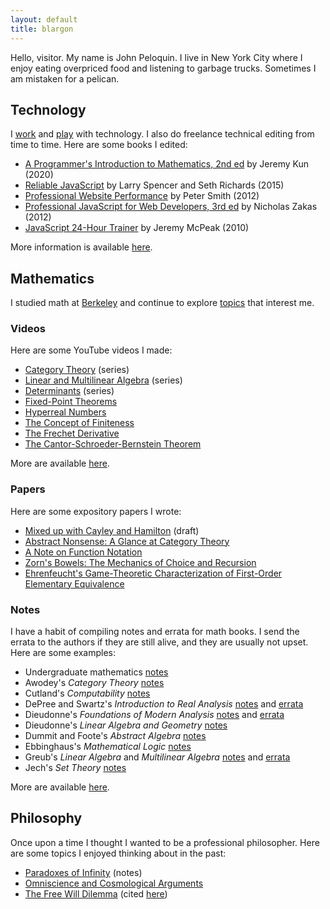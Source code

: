 ```yaml
---
layout: default
title: blargon
---
```


Hello, visitor. My name is John Peloquin. I live in New York City where I enjoy eating overpriced food and listening to garbage trucks. Sometimes I am mistaken for a pelican.

## Technology

I [work][covera] and [play][github] with technology. I also do freelance technical editing from time to time. Here are some books I edited:

- [A Programmer's Introduction to Mathematics, 2nd ed][books.pim] by Jeremy Kun (2020)
- [Reliable JavaScript][books.reliablejs] by Larry Spencer and Seth Richards (2015)
- [Professional Website Performance][books.properf] by Peter Smith (2012)
- [Professional JavaScript for Web Developers, 3rd ed][books.projs] by Nicholas Zakas (2012)
- [JavaScript 24-Hour Trainer][books.js24hr] by Jeremy McPeak (2010)

More information is available [here][linkedin].

## Mathematics

I studied math at [Berkeley][ucb] and continue to explore [topics][math.se] that interest me.

### Videos

Here are some YouTube videos I made:

- [Category Theory][math.vid.cats] (series)
- [Linear and Multilinear Algebra][math.vid.linear] (series)
- [Determinants][math.vid.dets] (series)
- [Fixed-Point Theorems][math.vid.fixed]
- [Hyperreal Numbers][math.vid.hyperreals]
- [The Concept of Finiteness][math.vid.finite]
- [The Frechet Derivative][math.vid.frechet]
- [The Cantor-Schroeder-Bernstein Theorem][math.vid.bernstein]

More are available [here][youtube].

### Papers

Here are some expository papers I wrote:

- [Mixed up with Cayley and Hamilton][math.cayleyhamilton] (draft)
- [Abstract Nonsense: A Glance at Category Theory][math.categories]
- [A Note on Function Notation][math.functions]
- [Zorn's Bowels: The Mechanics of Choice and Recursion][math.zorn]
- [Ehrenfeucht's Game-Theoretic Characterization of First-Order Elementary Equivalence][math.ehrenfeucht]

### Notes

I have a habit of compiling notes and errata for math books. I send the errata to the authors if they are still alive, and they are usually not upset. Here are some examples:

- Undergraduate mathematics [notes][math.notes]
- Awodey's *Category Theory* [notes][math.awodey.notes]
- Cutland's *Computability* [notes][math.cutland.notes]
- DePree and Swartz's *Introduction to Real Analysis* [notes][math.depree.notes] and [errata][math.depree.errata]
- Dieudonne's *Foundations of Modern Analysis* [notes][math.dieudonne.analysis.notes] and [errata][math.dieudonne.analysis.errata]
- Dieudonne's *Linear Algebra and Geometry* [notes][math.dieudonne.geometry.notes]
- Dummit and Foote's *Abstract Algebra* [notes][math.dummit.notes]
- Ebbinghaus's *Mathematical Logic* [notes][math.ebbinghaus.notes]
- Greub's *Linear Algebra* and *Multilinear Algebra* [notes][math.greub.notes] and [errata][math.greub.errata]
- Jech's *Set Theory* [notes][math.jech.notes]

More are available [here][github.math].

## Philosophy

Once upon a time I thought I wanted to be a professional philosopher. Here are some topics I enjoyed thinking about in the past:

- [Paradoxes of Infinity][phil.infinite] (notes)
- [Omniscience and Cosmological Arguments][phil.omniscience]
- [The Free Will Dilemma][phil.dilemma] (cited [here][phil.freedom])

[github]: https://github.com/blargoner
[github.math]: https://github.com/blargoner?tab=repositories&q=math
[youtube]: https://youtube.com/blargoner
[linkedin]: https://linkedin.com/in/jpeloquin

[covera]: https://coverahealth.com/
[ucb]: https://math.berkeley.edu/

[books.pim]: https://pimbook.org/
[books.reliablejs]: https://www.wiley.com/WileyCDA/WileyTitle/productCd-1119028728.html
[books.properf]: https://www.oreilly.com/library/view/professional-website-performance/9781118551721/
[books.projs]: https://www.wiley.com/WileyCDA/WileyTitle/productCd-1118026691.html
[books.js24hr]: https://www.wiley.com/WileyCDA/WileyTitle/productCd-0470647833.html

[math.se]: https://math.stackexchange.com/users/129912/blargoner

[math.vid.cats]: https://youtube.com/playlist?list=PL6kPvEdcJ4jTXsLMBy-1E8CIalh5DCc6B
[math.vid.linear]: https://youtube.com/playlist?list=PL6kPvEdcJ4jRnw91XCtlK4UHRHxc0TtsV
[math.vid.dets]: https://youtube.com/playlist?list=PL6kPvEdcJ4jRctd2ZzgFw_XX2OKGtdw5P
[math.vid.fixed]: https://youtu.be/1BRf2LveEsY
[math.vid.hyperreals]: https://youtu.be/ArAjEq8uFvA
[math.vid.finite]: https://youtu.be/oqcm5PT-fM8
[math.vid.frechet]: https://youtu.be/52AtbAkQ6MU
[math.vid.bernstein]: https://youtu.be/IkoKttTDuxE

[math.cayleyhamilton]: https://github.com/blargoner/math-cayley-hamilton/blob/main/cayleyhamilton.pdf
[math.categories]: https://github.com/blargoner/math-categories/blob/main/categories.pdf
[math.functions]: https://github.com/blargoner/math-functions/blob/master/groupactions.pdf
[math.zorn]: https://github.com/blargoner/math-zorn/blob/master/zorn.pdf
[math.ehrenfeucht]: https://github.com/blargoner/math-ehrenfeucht/blob/master/ehrenfeucht.pdf

[math.notes]: https://github.com/blargoner/math-notes/blob/master/notes.pdf
[math.awodey.notes]: https://github.com/blargoner/math-categories-awodey/blob/master/exercises.pdf
[math.cutland.notes]: https://github.com/blargoner/math-computability-cutland/blob/master/exercises.pdf
[math.depree.notes]: https://github.com/blargoner/math-analysis-depree/blob/master/exercises.pdf
[math.depree.errata]: https://github.com/blargoner/math-analysis-depree-errata/blob/master/errata.pdf
[math.dieudonne.analysis.notes]: https://github.com/blargoner/math-analysis-dieudonne/blob/master/exercises.pdf
[math.dieudonne.analysis.errata]: https://github.com/blargoner/math-analysis-dieudonne-errata/blob/master/errata.pdf
[math.dieudonne.geometry.notes]: https://github.com/blargoner/math-geometry-dieudonne/blob/master/exercises.pdf
[math.dummit.notes]: https://github.com/blargoner/math-algebra-dummit/blob/master/exercises.pdf
[math.ebbinghaus.notes]: https://github.com/blargoner/math-logic-ebbinghaus/blob/master/exercises.pdf
[math.greub.notes]: https://github.com/blargoner/math-algebra-greub/blob/master/exercises.pdf
[math.greub.errata]: https://github.com/blargoner/math-algebra-greub-errata/blob/master/errata.pdf
[math.jech.notes]: https://github.com/blargoner/math-sets-jech/blob/master/exercises.pdf

[phil.infinite]: papers/phil/infinite.pdf
[phil.omniscience]: papers/phil/omniscience.pdf
[phil.dilemma]: papers/phil/dilemma.pdf
[phil.freedom]: https://plato.stanford.edu/entries/divine-freedom/
